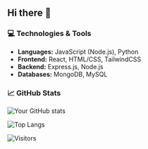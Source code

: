 ## Hi there 👋

<!--
**mjlynch123/mjlynch123** is a ✨ _special_ ✨ repository because its `README.md` (this file) appears on your GitHub profile.

Here are some ideas to get you started:

- 🔭 I’m currently working on ...
- 🌱 I’m currently learning ...
- 👯 I’m looking to collaborate on ...
- 🤔 I’m looking for help with ...
- 💬 Ask me about ...
- 📫 How to reach me: ...
- 😄 Pronouns: ...
- ⚡ Fun fact: ...
-->
### 💻 Technologies & Tools
- **Languages:** JavaScript (Node.js), Python 
- **Frontend:** React, HTML/CSS, TailwindCSS  
- **Backend:** Express.js, Node.js  
- **Databases:** MongoDB, MySQL 

### 📈 GitHub Stats
![Your GitHub stats](https://github-readme-stats.vercel.app/api?username=mjlynch123&show_icons=true&theme=radical)

![Top Langs](https://github-readme-stats.vercel.app/api/top-langs/?username=mjlynch123&layout=compact&theme=radical)

![Visitors](https://img.shields.io/badge/dynamic/json?color=success&label=Visitors&query=value&url=https://api.countapi.xyz/hit/mjlynch123)



